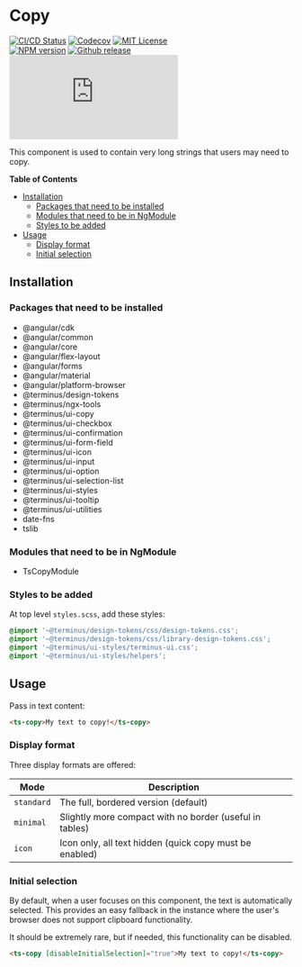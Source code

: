 <h1>Copy</h1>

[![CI/CD Status][github-action-badge]][github-action-link] [![Codecov][codecov-badge]][codecov-project] [![MIT License][license-image]][license-url]  
[![NPM version][npm-version-image]][npm-package] [![Github release][gh-release-badge]][gh-releases] [![Library size][file-size-badge]][raw-distribution-js]

This component is used to contain very long strings that users may need to copy.

<!-- START doctoc generated TOC please keep comment here to allow auto update -->
<!-- DON'T EDIT THIS SECTION, INSTEAD RE-RUN doctoc TO UPDATE -->
**Table of Contents**

- [Installation](#installation)
  - [Packages that need to be installed](#packages-that-need-to-be-installed)
  - [Modules that need to be in NgModule](#modules-that-need-to-be-in-ngmodule)
  - [Styles to be added](#styles-to-be-added)
- [Usage](#usage)
  - [Display format](#display-format)
  - [Initial selection](#initial-selection)

<!-- END doctoc generated TOC please keep comment here to allow auto update -->

## Installation

### Packages that need to be installed

  *  @angular/cdk
  *  @angular/common
  *  @angular/core
  *  @angular/flex-layout
  *  @angular/forms
  *  @angular/material
  *  @angular/platform-browser
  *  @terminus/design-tokens
  *  @terminus/ngx-tools
  *  @terminus/ui-copy
  *  @terminus/ui-checkbox
  *  @terminus/ui-confirmation
  *  @terminus/ui-form-field
  *  @terminus/ui-icon
  *  @terminus/ui-input
  *  @terminus/ui-option
  *  @terminus/ui-selection-list
  *  @terminus/ui-styles
  *  @terminus/ui-tooltip
  *  @terminus/ui-utilities
  *  date-fns
  *  tslib

### Modules that need to be in NgModule

  * TsCopyModule

### Styles to be added

 At top level `styles.scss`, add these styles:

```css
@import '~@terminus/design-tokens/css/design-tokens.css';
@import '~@terminus/design-tokens/css/library-design-tokens.css';
@import '~@terminus/ui-styles/terminus-ui.css';
@import '~@terminus/ui-styles/helpers';
```

## Usage

Pass in text content:

```html
<ts-copy>My text to copy!</ts-copy>
```

### Display format

Three display formats are offered:

| Mode       | Description                                             |
|------------|---------------------------------------------------------|
| `standard` | The full, bordered version (default)                    |
| `minimal`  | Slightly more compact with no border (useful in tables) |
| `icon`     | Icon only, all text hidden (quick copy must be enabled) |

### Initial selection

By default, when a user focuses on this component, the text is automatically selected. This provides an easy fallback in
the instance where the user's browser does not support clipboard functionality.

It should be extremely rare, but if needed, this functionality can be disabled.

```html
<ts-copy [disableInitialSelection]="true">My text to copy!</ts-copy>
```


<!-- Links -->
[license-url]:         https://github.com/GetTerminus/terminus-oss/blob/master/LICENSE
[license-image]:       http://img.shields.io/badge/license-MIT-blue.svg
[codecov-project]:     https://codecov.io/gh/GetTerminus/terminus-oss
[codecov-badge]:       https://codecov.io/gh/GetTerminus/terminus-oss/branch/master/graph/badge.svg
[npm-version-image]:   http://img.shields.io/npm/v/@terminus/ui-copy.svg
[npm-package]:         https://www.npmjs.com/package/@terminus/ui-copy
[gh-release-badge]:    https://img.shields.io/github/release/GetTerminus/terminus-oss.svg
[gh-releases]:         https://github.com/GetTerminus/terminus-ui/releases/
[github-action-badge]: https://github.com/GetTerminus/terminus-oss/workflows/Release%20CI/badge.svg
[github-action-link]:  https://github.com/GetTerminus/terminus-oss/actions?query=workflow%3A%22CI+Release%22
[file-size-badge]:     http://img.badgesize.io/https://unpkg.com/@terminus/ui-copy/bundles/terminus-ui-copy.umd.min.js?compression=gzip
[raw-distribution-js]: https://unpkg.com/@terminus/ui-copy/bundles/terminus-ui-copy.umd.js

